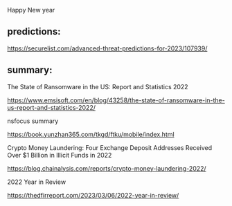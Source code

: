 Happy New year

## predictions:

https://securelist.com/advanced-threat-predictions-for-2023/107939/

## summary:

The State of Ransomware in the US: Report and Statistics 2022

https://www.emsisoft.com/en/blog/43258/the-state-of-ransomware-in-the-us-report-and-statistics-2022/

nsfocus summary

https://book.yunzhan365.com/tkgd/ftku/mobile/index.html

Crypto Money Laundering: Four Exchange Deposit Addresses Received Over $1 Billion in Illicit Funds in 2022

https://blog.chainalysis.com/reports/crypto-money-laundering-2022/

2022 Year in Review

https://thedfirreport.com/2023/03/06/2022-year-in-review/
